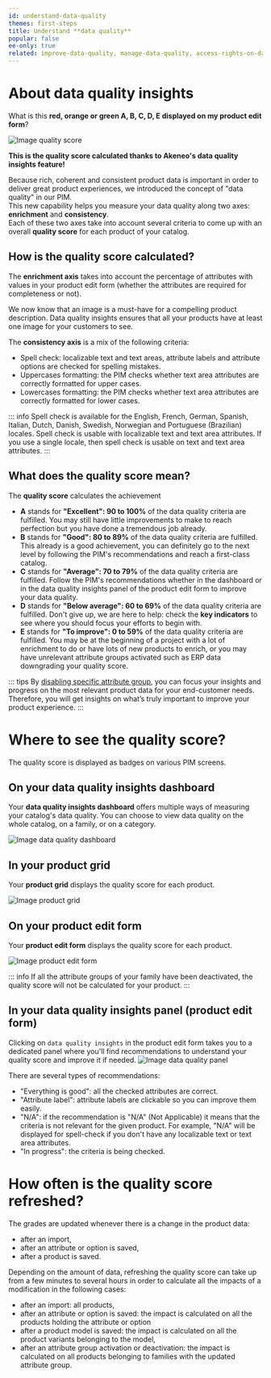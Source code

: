 ```yaml
---
id: understand-data-quality
themes: first-steps
title: Understand **data quality**
popular: false
ee-only: true
related: improve-data-quality, manage-data-quality, access-rights-on-data-quality
---
```


# About data quality insights
What is this **red, orange or green A, B, C, D, E displayed on my product edit form**?

![Image quality score](../img/quality-score.png)

**This is the quality score calculated thanks to Akeneo's data quality insights feature!**

Because rich, coherent and consistent product data is important in order to deliver great product experiences, we introduced the concept of "data quality" in our PIM.  
This new capability helps you measure your data quality along two axes: **enrichment** and **consistency**.  
Each of these two axes take into account several criteria to come up with an overall **quality score** for each product of your catalog.

## How is the quality score calculated?
The **enrichment axis** takes into account the percentage of attributes with values in your product edit form (whether the attributes are required for completeness or not).

We now know that an image is a must-have for a compelling product description. Data quality insights ensures that all your products have at least one image for your customers to see.

The **consistency axis** is a mix of the following criteria:
- Spell check: localizable text and text areas, attribute labels and attribute options are checked for spelling mistakes.
- Uppercases formatting: the PIM checks whether text area attributes are correctly formatted for upper cases.
- Lowercases formatting: the PIM checks whether text area attributes are correctly formatted for lower cases.

::: info
Spell check is available for the English, French, German, Spanish, Italian, Dutch, Danish, Swedish, Norwegian and Portuguese (Brazilian) locales.
Spell check is usable with localizable text and text area attributes.
If you use a single locale, then spell check is usable on text and text area attributes.
:::

## What does the quality score mean?
The **quality score** calculates the achievement

- **A** stands for **"Excellent": 90 to 100%** of the data quality criteria are fulfilled. You may still have little improvements to make to reach perfection but you have done a tremendous job already.
- **B** stands for **"Good": 80 to 89%** of the data quality criteria are fulfilled. This already is a good achievement, you can definitely go to the next level by following the PIM's recommendations and reach a first-class catalog.
- **C** stands for **"Average": 70 to 79%** of the data quality criteria are fulfilled. Follow the PIM's recommendations whether in the dashboard or in the data quality insights panel of the product edit form to improve your data quality.
- **D** stands for **"Below average": 60 to 69%** of the data quality criteria are fulfilled. Don't give up, we are here to help: check the **key indicators** to see where you should focus your efforts to begin with.
- **E** stands for **"To improve": 0 to 59%** of the data quality criteria are fulfilled. You may be at the beginning of a project with a lot of enrichment to do or have lots of new products to enrich, or you may have unrelevant attribute groups activated such as ERP data downgrading your quality score.

::: tips
By [disabling specific attribute group](manage-data-quality.html#data-quality-insights-activation-and-deactivation), you can focus your insights and progress on the most relevant product data for your end-customer needs. Therefore, you will get insights on what’s truly important to improve your product experience.
:::

# Where to see the quality score?
The quality score is displayed as badges on various PIM screens.

## On your data quality insights dashboard
Your **data quality insights dashboard** offers multiple ways of measuring your catalog's data quality. You can choose to view data quality on the whole catalog, on a family, or on a category.

![Image data quality dashboard](../img/data-quality-dashboard.png)

## In your product grid
Your **product grid** displays the quality score for each product.

![Image product grid](../img/data-quality-grid.png)

## On your product edit form
Your **product edit form** displays the quality score for each product.

![Image product edit form](../img/data-quality-pef.png)

::: info
If all the attribute groups of your family have been deactivated, the quality score will not be calculated for your product.
:::

## In your data quality insights panel (product edit form)
Clicking on `data quality insights` in the product edit form takes you to a dedicated panel where you'll find recommendations to understand your quality score and improve it if needed.
![Image data quality panel](../img/data-quality-panel.png)

There are several types of recommendations:
- "Everything is good": all the checked attributes are correct.
- "Attribute label": attribute labels are clickable so you can improve them easily.
- "N/A": if the recommendation is "N/A" (Not Applicable) it means that the criteria is not relevant for the given product. For example, "N/A" will be displayed for spell-check if you don't have any localizable text or text area attributes.
- "In progress": the criteria is being checked.

# How often is the quality score refreshed?
The grades are updated whenever there is a change in the product data:
- after an import,
- after an attribute or option is saved,
- after a product is saved.

Depending on the amount of data, refreshing the quality score can take up from a few minutes to several hours in order to calculate all the impacts of a modification in the following cases:
- after an import: all products,
- after an attribute or option is saved: the impact is calculated on all the products holding the attribute or option
- after a product model is saved: the impact is calculated on all the product variants belonging to the model,
- after an attribute group activation or deactivation: the impact is calculated on all products belonging to families with the updated attribute group.
